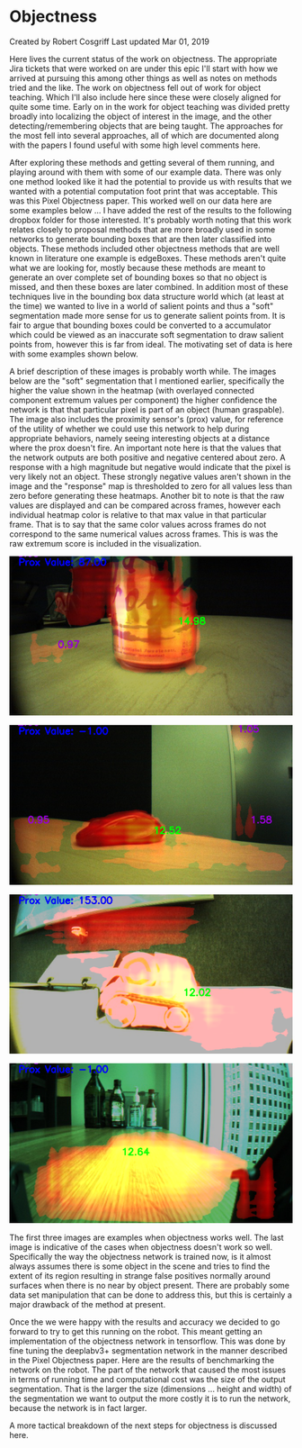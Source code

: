 # Objectness

Created by Robert Cosgriff Last updated Mar 01, 2019

Here lives the current status of the work on objectness. The appropriate Jira tickets that were worked on are under this epic I'll start with how we arrived at pursuing this among other things as well as notes on methods tried and the like. The work on objectness fell out of work for object teaching. Which I'll also include here since these were closely aligned for quite some time. Early on in the work for object teaching was divided pretty broadly into localizing the object of interest in the image, and the other detecting/remembering objects that are being taught. The approaches for the most fell into several approaches, all of which are documented along with the papers I found useful with some high level comments here.

After exploring these methods and getting several of them running, and playing around with them with some of our example data. There was only one method looked like it had the potential to provide us with results that we wanted with a potential computation foot print that was acceptable. This was this Pixel Objectness paper. This worked well on our data here are some examples below ... I have added the rest of the results to the following dropbox folder for those interested. It's probably worth noting that this work relates closely to proposal methods that are more broadly used in some networks to generate bounding boxes that are then later classified into objects. These methods included other objectness methods that are well known in literature one example is edgeBoxes. These methods aren't quite what we are looking for, mostly because these methods are meant to generate an over complete set of bounding boxes so that no object is missed, and then these boxes are later combined. In addition most of these techniques live in the bounding box data structure world which (at least at the time) we wanted to live in a world of salient points and thus a "soft" segmentation made more sense for us to generate salient points from. It is fair to argue that bounding boxes could be converted to a accumulator which could be viewed as an inaccurate soft segmentation to draw salient points from, however this is far from ideal. The motivating set of data is here with some examples shown below. 


A brief description of these images is probably worth while. The images below are the "soft" segmentation that I mentioned earlier, specifically the higher the value shown in the heatmap (with overlayed connected component extremum values per component) the higher confidence the network is that that particular pixel is part of an object (human graspable). The image also includes the proximity sensor's (prox) value, for reference of the utility of whether we could use this network to help during appropriate behaviors, namely seeing interesting objects at a distance where the prox doesn't fire. An important note here is that the values that the network outputs are both positive and negative centered about zero. A response with a high magnitude but negative would indicate that the pixel is very likely not an object. These strongly negative values aren't shown in the image and the "response" map is thresholded to zero for all values less than zero before generating these heatmaps. Another bit to note is that the raw values are displayed and can be compared across frames, however each individual heatmap color is relative to that max value in that particular frame. That is to say that the same color values across frames do not correspond to the same numerical values across frames. This is was the raw extremum score is included in the visualization.

![](images/heatmap_object_presentation_demo_300016922.png)

![](images/heatmap_object_presentation_demo_300017691.png)

![](images/heatmap_object_presentation_demo_300018055.png)

![](images/heatmap_kitchen00017716.png)


The first three images are examples when objectness works well. The last image is indicative of the cases when objectness doesn't work so well. Specifically the way the objectness network is trained now, is it almost always assumes there is some object in the scene and tries to find the extent of its region resulting in strange false positives normally around surfaces when there is no near by object present. There are probably some data set manipulation that can be done to address this, but this is certainly a major drawback of the method at present.



Once the we were happy with the results and accuracy we decided to go forward to try to get this running on the robot. This meant getting an implementation of the objectness network in tensorflow. This was done by fine tuning the deeplabv3+ segmentation network in the manner described in the Pixel Objectness paper. Here are the results of benchmarking the network on the robot. The part of the network that caused the most issues in terms of running time and computational cost was the size of the output segmentation. That is the larger the size (dimensions ... height and width) of the segmentation we want to output the more costly it is to run the network, because the network is in fact larger. 



A more tactical breakdown of the next steps for objectness is discussed here.